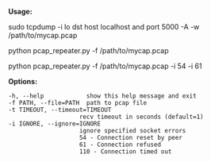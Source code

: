 **Usage:**

sudo tcpdump -i lo dst host localhost and port 5000 -A -w  /path/to/mycap.pcap

python pcap_repeater.py -f /path/to/mycap.pcap

python pcap_repeater.py -f /path/to/mycap.pcap -i 54 -i 61

**Options:**

    -h, --help            show this help message and exit
    -f PATH, --file=PATH  path to pcap file
    -t TIMEOUT, --timeout=TIMEOUT
                        recv timeout in seconds (default=1)
    -i IGNORE, --ignore=IGNORE
                        ignore specified socket errors
                        54 - Connection reset by peer
                        61 - Connection refused
                        110 - Connection timed out
